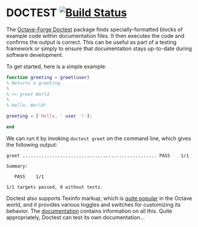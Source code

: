 DOCTEST [![Build Status](https://travis-ci.org/catch22/octave-doctest.svg?branch=master)](https://travis-ci.org/catch22/octave-doctest)
=======

The [Octave-Forge Doctest](http://octave.sourceforge.net/doctest/) package finds specially-formatted blocks of example code within documentation files.
It then executes the code and confirms the output is correct.
This can be useful as part of a testing framework or simply to ensure that documentation stays up-to-date during software development.

To get started, here is a simple example:

~~~matlab
function greeting = greet(user)
% Returns a greeting.
%
% >> greet World
%
% Hello, World!

greeting = ['Hello, ' user '!'];

end
~~~

We can run it by invoking `doctest greet` on the command line, which gives the following output:

~~~
greet .................................................. PASS    1/1

Summary:

   PASS    1/1

1/1 targets passed, 0 without tests.
~~~

Doctest also supports Texinfo markup, which is [quite popular](https://www.gnu.org/software/octave/doc/interpreter/Documentation-Tips.html) in the Octave world, and it provides various toggles and switches for customizing its behavior.
The [documentation](http://octave.sourceforge.net/doctest/function/doctest.html) contains information on all this.
Quite appropriately, Doctest can test its own documentation...
